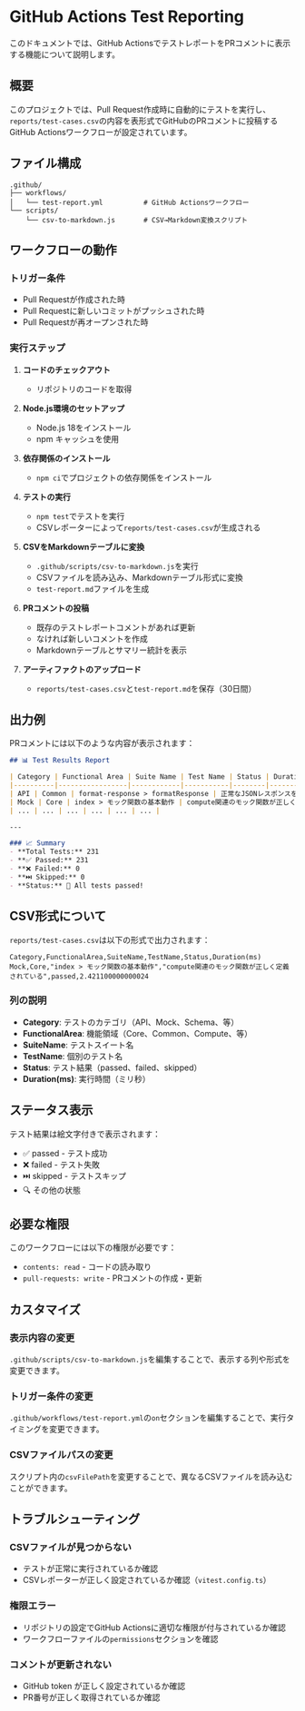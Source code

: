 # GitHub Actions Test Reporting

このドキュメントでは、GitHub ActionsでテストレポートをPRコメントに表示する機能について説明します。

## 概要

このプロジェクトでは、Pull Request作成時に自動的にテストを実行し、`reports/test-cases.csv`の内容を表形式でGitHubのPRコメントに投稿するGitHub Actionsワークフローが設定されています。

## ファイル構成

```
.github/
├── workflows/
│   └── test-report.yml          # GitHub Actionsワークフロー
└── scripts/
    └── csv-to-markdown.js       # CSV→Markdown変換スクリプト
```

## ワークフローの動作

### トリガー条件
- Pull Requestが作成された時
- Pull Requestに新しいコミットがプッシュされた時
- Pull Requestが再オープンされた時

### 実行ステップ

1. **コードのチェックアウト**
   - リポジトリのコードを取得

2. **Node.js環境のセットアップ**
   - Node.js 18をインストール
   - npm キャッシュを使用

3. **依存関係のインストール**
   - `npm ci`でプロジェクトの依存関係をインストール

4. **テストの実行**
   - `npm test`でテストを実行
   - CSVレポーターによって`reports/test-cases.csv`が生成される

5. **CSVをMarkdownテーブルに変換**
   - `.github/scripts/csv-to-markdown.js`を実行
   - CSVファイルを読み込み、Markdownテーブル形式に変換
   - `test-report.md`ファイルを生成

6. **PRコメントの投稿**
   - 既存のテストレポートコメントがあれば更新
   - なければ新しいコメントを作成
   - Markdownテーブルとサマリー統計を表示

7. **アーティファクトのアップロード**
   - `reports/test-cases.csv`と`test-report.md`を保存（30日間）

## 出力例

PRコメントには以下のような内容が表示されます：

```markdown
## 📊 Test Results Report

| Category | Functional Area | Suite Name | Test Name | Status | Duration (ms) |
|----------|-----------------|------------|-----------|--------|---------------|
| API | Common | format-response > formatResponse | 正常なJSONレスポンスを正しくフォーマットする | ✅ passed | 3.04 |
| Mock | Core | index > モック関数の基本動作 | compute関連のモック関数が正しく定義されている | ✅ passed | 2.42 |
| ... | ... | ... | ... | ... | ... |

---

### 📈 Summary
- **Total Tests:** 231
- **✅ Passed:** 231
- **❌ Failed:** 0
- **⏭️ Skipped:** 0
- **Status:** 🎉 All tests passed!
```

## CSV形式について

`reports/test-cases.csv`は以下の形式で出力されます：

```csv
Category,FunctionalArea,SuiteName,TestName,Status,Duration(ms)
Mock,Core,"index > モック関数の基本動作","compute関連のモック関数が正しく定義されている",passed,2.421100000000024
```

### 列の説明
- **Category**: テストのカテゴリ（API、Mock、Schema、等）
- **FunctionalArea**: 機能領域（Core、Common、Compute、等）
- **SuiteName**: テストスイート名
- **TestName**: 個別のテスト名
- **Status**: テスト結果（passed、failed、skipped）
- **Duration(ms)**: 実行時間（ミリ秒）

## ステータス表示

テスト結果は絵文字付きで表示されます：
- ✅ passed - テスト成功
- ❌ failed - テスト失敗  
- ⏭️ skipped - テストスキップ
- 🔍 その他の状態

## 必要な権限

このワークフローには以下の権限が必要です：
- `contents: read` - コードの読み取り
- `pull-requests: write` - PRコメントの作成・更新

## カスタマイズ

### 表示内容の変更
`.github/scripts/csv-to-markdown.js`を編集することで、表示する列や形式を変更できます。

### トリガー条件の変更
`.github/workflows/test-report.yml`の`on`セクションを編集することで、実行タイミングを変更できます。

### CSVファイルパスの変更
スクリプト内の`csvFilePath`を変更することで、異なるCSVファイルを読み込むことができます。

## トラブルシューティング

### CSVファイルが見つからない
- テストが正常に実行されているか確認
- CSVレポーターが正しく設定されているか確認（`vitest.config.ts`）

### 権限エラー
- リポジトリの設定でGitHub Actionsに適切な権限が付与されているか確認
- ワークフローファイルの`permissions`セクションを確認

### コメントが更新されない
- GitHub token が正しく設定されているか確認
- PR番号が正しく取得されているか確認
